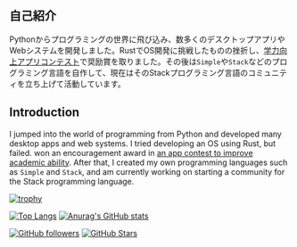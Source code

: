 ## 自己紹介
Pythonからプログラミングの世界に飛び込み、数多くのデスクトップアプリやWebシステムを開発しました。RustでOS開発に挑戦したものの挫折し、[学力向上アプリコンテスト](https://www.gakuryokuup.com/第4回受賞作品#h.ds4kdposi7d5)で奨励賞を取りました。その後は`Simple`や`Stack`などのプログラミング言語を自作して、現在はそのStackプログラミング言語のコミュニティを立ち上げて活動しています。

## Introduction
I jumped into the world of programming from Python and developed many desktop apps and web systems. I tried developing an OS using Rust, but failed.
won an encouragement award in [an app contest to improve academic ability](https://www-gakuryokuup-com.translate.goog/%E7%AC%AC4%E5%9B%9E%E5%8F%97%E8%B3%9E%E4%BD%9C%E5%93%81?_x_tr_sl=auto&_x_tr_tl=ja&_x_tr_hl=ja#h.ds4kdposi7d5). 
After that, I created my own programming languages such as `Simple` and `Stack`, and am currently working on starting a community for the Stack programming language.


[![trophy](https://github-profile-trophy.vercel.app/?username=KajizukaTaichi)](https://github.com/ryo-ma/github-profile-trophy)

[![Top Langs](https://github-readme-stats.vercel.app/api/top-langs/?username=KajizukaTaichi)](https://github.com/anuraghazra/github-readme-stats)
[![Anurag's GitHub stats](https://github-readme-stats.vercel.app/api?username=KajizukaTaichi&show_icons=true&bg_color=30,e96443,904e95&title_color=fff&text_color=fff)](https://github.com/KajizukaTaichi)

[![GitHub followers](https://img.shields.io/github/followers/KajizukaTaichi?style=social)](https://github.com/KajizukaTaichi?tab=followers)
[![GitHub Stars](https://img.shields.io/github/stars/KajizukaTaichi?style=social)](https://github.com/KajizukaTaichi?tab=stars)
